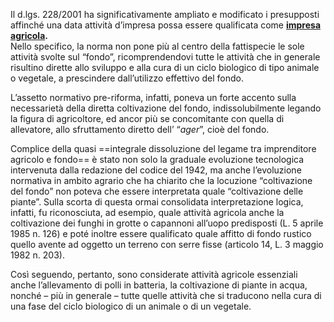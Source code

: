 Il d.lgs. 228/2001 ha significativamente ampliato e modificato i presupposti affinché una data attività d’impresa possa essere qualificata come **[impresa agricola](https://www.brocardi.it/dizionario/3506.html "Dizionario Giuridico: Azienda agricola").**  
Nello specifico, la norma non pone più al centro della fattispecie le sole attività svolte sul “fondo”, ricomprendendovi tutte le attività che in generale risultino dirette allo sviluppo e alla cura di un ciclo biologico di tipo animale o vegetale, a prescindere dall’utilizzo effettivo del fondo.

L’assetto normativo pre-riforma, infatti, poneva un forte accento sulla necessarietà della diretta coltivazione del fondo, indissolubilmente legando la figura di agricoltore, ed ancor più se concomitante con quella di allevatore, allo sfruttamento diretto dell’ “_ager_”, cioè del fondo.

Complice della quasi ==integrale dissoluzione del legame tra imprenditore agricolo e fondo== è stato non solo la graduale evoluzione tecnologica intervenuta dalla redazione del codice del 1942, ma anche l’evoluzione normativa in ambito agrario che ha chiarito che la locuzione “coltivazione del fondo” non poteva che essere interpretata quale “coltivazione delle piante”. Sulla scorta di questa ormai consolidata interpretazione logica, infatti, fu riconosciuta, ad esempio, quale attività agricola anche la coltivazione dei funghi in grotte o capannoni all’uopo predisposti (L. 5 aprile 1985 n. 126) e poté inoltre essere qualificato quale affitto di fondo rustico quello avente ad oggetto un terreno con serre fisse (articolo 14, L. 3 maggio 1982 n. 203).

Così seguendo, pertanto, sono considerate attività agricole essenziali anche l’allevamento di polli in batteria, la coltivazione di piante in acqua, nonché – più in generale – tutte quelle attività che si traducono nella cura di una fase del ciclo biologico di un animale o di un vegetale.